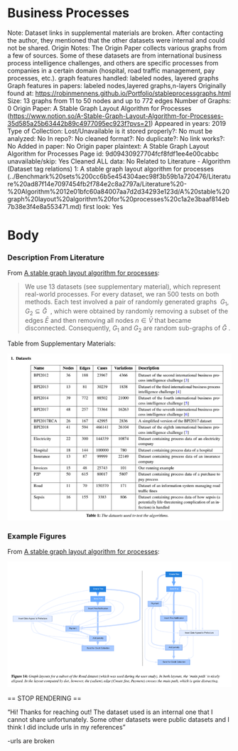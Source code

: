 # Business Processes

Note: Dataset links in supplemental materials are broken. After contacting the author, they mentioned that the other datasets were internal and could not be shared. 
Origin Notes: The Origin Paper collects various graphs from a few of sources. Some of these datasets are from international business process intelligence challenges, and others are specific processes from companies in a certain domain (hospital, road traffic management, pay processes, etc.).
graph features handled: labeled nodes, layered graphs
Graph features in papers: labeled nodes,layered graphs,n-layers
Originally found at: https://robinmennens.github.io/Portfolio/stableprocessgraphs.html
Size: 13 graphs from 11 to 50 nodes and up to 772 edges
Number of Graphs: 0
Origin Paper: A Stable Graph Layout Algorithm for Processes (https://www.notion.so/A-Stable-Graph-Layout-Algorithm-for-Processes-35d585a25b63442b89c4977095ec923f?pvs=21)
Appeared in years: 2019
Type of Collection: Lost/Unavailable
is it stored properly?: No
must be analyzed: No
In repo?: No
cleaned format?: No
duplicate?: No
link works?: No
Added in paper: No
Origin paper plaintext: A Stable Graph Layout Algorithm for Processes
Page id: 9d09430927704fcf8fdf1ee4e00cabbc
unavailable/skip: Yes
Cleaned ALL data: No
Related to Literature - Algorithm (Dataset tag relations) 1: A stable graph layout algorithm for processes (../Benchmark%20sets%200cc6b5e454304aec98f3b59b1a720476/Literature%20ad87f14e7097454fb2f784e2c8a2797a/Literature%20-%20Algorithm%2012e01bfc60a84007aa7d2d34293e123d/A%20stable%20graph%20layout%20algorithm%20for%20processes%20c1a2e3baaf814eb7b38e3f4e8a553471.md)
first look: Yes

# Body

### Description From Literature

From [A stable graph layout algorithm for processes](https://onlinelibrary.wiley.com/doi/10.1111/cgf.13723):

> We use 13 datasets (see supplementary material), which represent real-world processes. For every dataset, we ran 500 tests on both methods. Each test involved a pair of randomly generated graphs  $G_1, G_2 \subseteq \bar{G}$  , which were obtained by randomly removing a subset of the edges $\bar{E}$ and then removing all nodes $n \in \bar{V}$ that became disconnected. Consequently, $G_1$ and $G_2$ are random sub-graphs of $\bar{G}$ .
> 

Table from Supplementary Materials:

![Untitled](Business%20Processes%209d09430927704fcf8fdf1ee4e00cabbc/Untitled.png)

### Example Figures

From [A stable graph layout algorithm for processes](https://onlinelibrary.wiley.com/doi/10.1111/cgf.13723):

![Untitled](Business%20Processes%209d09430927704fcf8fdf1ee4e00cabbc/Untitled%201.png)

== STOP RENDERING ==

“Hi! Thanks for reaching out! The dataset used is an internal one that I cannot share unfortunately. Some other datasets were public datasets and I think I did include urls in my references” 

-urls are broken